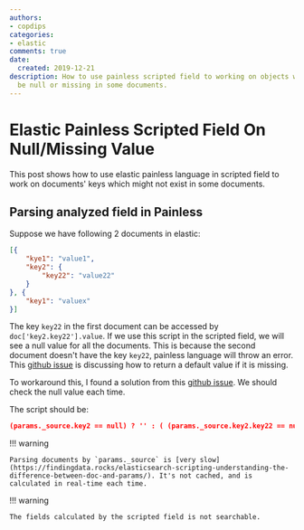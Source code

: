 ```yaml
---
authors:
- copdips
categories:
- elastic
comments: true
date:
  created: 2019-12-21
description: How to use painless scripted field to working on objects which might
  be null or missing in some documents.
---
```


# Elastic Painless Scripted Field On Null/Missing Value

This post shows how to use elastic painless language in scripted field to work on documents' keys which might not exist in some documents.

<!-- more -->

## Parsing analyzed field in Painless

Suppose we have following 2 documents in elastic:

```json
[{
    "kye1": "value1",
    "key2": {
        "key22": "value22"
    }
}, {
    "key1": "valuex"
}]
```

The key `key22` in the first document can be accessed by `doc['key2.key22'].value`. If we use this script in the scripted field, we will see a null value for all the documents. This is because the second document doesn't have the key `key22`, painless language will throw an error. This [github issue](https://github.com/elastic/elasticsearch/issues/33816) is discussing how to return a default value if it is missing.

To workaround this, I found a solution from this [github issue](https://github.com/elastic/elasticsearch/issues/24125#issuecomment-375874356). We should check the null value each time.

The script should be:

```json
(params._source.key2 == null) ? '' : ( (params._source.key2.key22 == null) ? '' : (params._source.key2.key22) ))
```

!!! warning

    Parsing documents by `params._source` is [very slow](https://findingdata.rocks/elasticsearch-scripting-understanding-the-difference-between-doc-and-params/). It's not cached, and is calculated in real-time each time.

!!! warning

    The fields calculated by the scripted field is not searchable.
